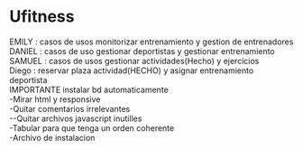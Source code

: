 # Ufitness
EMILY : casos de usos monitorizar entrenamiento y gestion de entrenadores </br>
DANIEL : casos de uso gestionar deportistas y gestionar entrenamiento </br>
SAMUEL : casos de usos gestionar actividades(Hecho) y ejercicios </br>
Diego : reservar plaza actividad(HECHO) y asignar entrenamiento deportista </br>
IMPORTANTE instalar bd automaticamente</br>
-Mirar html y responsive </br>
-Quitar comentarios irrelevantes</br>
--Quitar archivos javascript inutilles</br>
-Tabular para que tenga un orden coherente</br>
-Archivo de instalacion</br>


